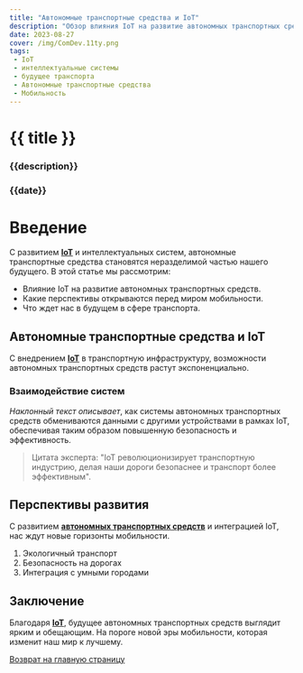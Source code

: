 ```yaml
---
title: "Автономные транспортные средства и IoT"
description: "Обзор влияния IoT на развитие автономных транспортных средств и их будущее в мире мобильности."
date: 2023-08-27
cover: /img/ComDev.11ty.png
tags: 
 - IoT
 - интеллектуальные системы
 - будущее транспорта
 - Автономные транспортные средства
 - Мобильность
---
```


# {{ title }}
### {{description}}
### {{date}}

# Введение

С развитием **[IoT](/)** и интеллектуальных систем, автономные транспортные средства становятся неразделимой частью нашего будущего. В этой статье мы рассмотрим:

* Влияние IoT на развитие автономных транспортных средств.
* Какие перспективы открываются перед миром мобильности.
* Что ждет нас в будущем в сфере транспорта.

## Автономные транспортные средства и IoT

С внедрением **[IoT](/)** в транспортную инфраструктуру, возможности автономных транспортных средств растут экспоненциально. 

### Взаимодействие систем

*Наклонный текст описывает*, как системы автономных транспортных средств обмениваются данными с другими устройствами в рамках IoT, обеспечивая таким образом повышенную безопасность и эффективность.

> Цитата эксперта: "IoT революционизирует транспортную индустрию, делая наши дороги безопаснее и транспорт более эффективным".

## Перспективы развития

С развитием **[автономных транспортных средств](/)** и интеграцией IoT, нас ждут новые горизонты мобильности. 

1. Экологичный транспорт
1. Безопасность на дорогах
1. Интеграция с умными городами

## Заключение

Благодаря **[IoT](/)**, будущее автономных транспортных средств выглядит ярким и обещающим. На пороге новой эры мобильности, которая изменит наш мир к лучшему.

[Возврат на главную страницу](/)
